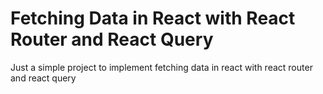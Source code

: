 # Fetching Data in React with React Router and React Query
Just a simple project to implement fetching data in react with react router and react query
